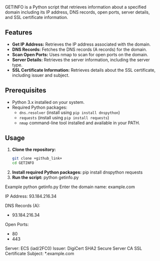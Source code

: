 
GETINFO is a Python script that retrieves information about a specified domain including its IP address, DNS records, open ports, server details, and SSL certificate information.

## Features

- **Get IP Address:** Retrieves the IP address associated with the domain.
- **DNS Records:** Fetches the DNS records (A records) for the domain.
- **Scan Open Ports:** Uses nmap to scan for open ports on the domain.
- **Server Details:** Retrieves the server information, including the server type.
- **SSL Certificate Information:** Retrieves details about the SSL certificate, including issuer and subject.

## Prerequisites

- Python 3.x installed on your system.
- Required Python packages:
  - `dns.resolver` (install using `pip install dnspython`)
  - `requests` (install using `pip install requests`)
  - `nmap` command-line tool installed and available in your PATH.

## Usage

1. **Clone the repository:**
   ```bash
   git clone +github_link+
   cd GETINFO
2. **Install required Python packages:**
   pip install dnspython requests
3. **Run the script:**
   python getinfo.py

Example
python getinfo.py
Enter the domain name: example.com

IP Address: 93.184.216.34

DNS Records (A):
- 93.184.216.34

Open Ports:
- 80
- 443

Server: ECS (iad/2FC0)
Issuer: DigiCert SHA2 Secure Server CA
SSL Certificate Subject: *.example.com
